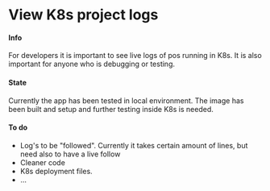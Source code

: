 # View K8s project logs

#### Info
For developers it is important to see live logs of pos running in K8s.
It is also important for anyone who is debugging or testing.

#### State
Currently the app has been tested in local environment.
The image has been built and setup and further testing inside K8s is needed.

#### To do
- Log's to be "followed". Currently it takes certain amount of lines, but need also to have a live follow
- Cleaner code
- K8s deployment files.
- ...
